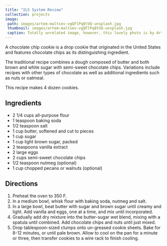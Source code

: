 ```yaml
---
title: "ILS System Review"
collection: projects
image: 
 path: images/artem-maltsev-vgQFlPq8tVQ-unsplash.jpg
 thumbnail: images/artem-maltsev-vgQFlPq8tVQ-unsplash.jpg
 caption: Totally unrelated image, however, this lovely photo is by Artem Maltsev on Unsplash.
---
```


A chocolate chip cookie is a drop cookie that originated in the United States and features chocolate chips as its distinguishing ingredient.

The traditional recipe combines a dough composed of butter and both brown and white sugar with semi-sweet chocolate chips. Variations include recipes with other types of chocolate as well as additional ingredients such as nuts or oatmeal.

This recipe makes 4 dozen cookies.

## Ingredients

* 2 1/4 cups all-purpose flour
* 1 teaspoon baking soda
* 1/2 teaspoon salt
* 1 cup butter, softened and cut to pieces
* 1 cup sugar
* 1 cup light brown sugar, packed
* 2 teaspoons vanilla extract
* 2 large eggs
* 2 cups semi-sweet chocolate chips
* 1/2 teaspoon nutmeg (optional)
* 1 cup chopped pecans or walnuts (optional)

## Directions

1. Preheat the oven to 350 F.
2. In a medium bowl, whisk flour with baking soda, nutmeg and salt.
3. In a large bowl, beat butter with sugar and brown sugar until creamy and light. Add vanilla and eggs, one at a time, and mix until incorporated.
4. Gradually add dry mixture into the butter-sugar wet blend, mixing with a spatula until combined. Add chocolate chips and nuts until just mixed.
5. Drop tablespoon-sized clumps onto un-greased cookie sheets. Bake for 8-12 minutes, or until pale brown. Allow to cool on the pan for a minute or three, then transfer cookies to a wire rack to finish cooling.
